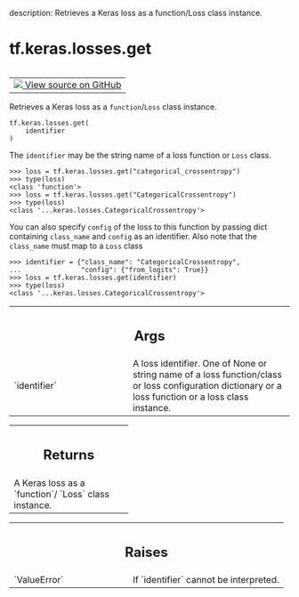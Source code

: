 description: Retrieves a Keras loss as a function/Loss class instance.

<div itemscope itemtype="http://developers.google.com/ReferenceObject">
<meta itemprop="name" content="tf.keras.losses.get" />
<meta itemprop="path" content="Stable" />
</div>

# tf.keras.losses.get

<!-- Insert buttons and diff -->

<table class="tfo-notebook-buttons tfo-api nocontent" align="left">
<td>
  <a target="_blank" href="https://github.com/keras-team/keras/tree/v2.15.0/keras/losses.py#L2926-L2972">
    <img src="https://www.tensorflow.org/images/GitHub-Mark-32px.png" />
    View source on GitHub
  </a>
</td>
</table>



Retrieves a Keras loss as a `function`/`Loss` class instance.


<pre class="devsite-click-to-copy prettyprint lang-py tfo-signature-link">
<code>tf.keras.losses.get(
    identifier
)
</code></pre>



<!-- Placeholder for "Used in" -->

The `identifier` may be the string name of a loss function or `Loss` class.

```
>>> loss = tf.keras.losses.get("categorical_crossentropy")
>>> type(loss)
<class 'function'>
>>> loss = tf.keras.losses.get("CategoricalCrossentropy")
>>> type(loss)
<class '...keras.losses.CategoricalCrossentropy'>
```

You can also specify `config` of the loss to this function by passing dict
containing `class_name` and `config` as an identifier. Also note that the
`class_name` must map to a `Loss` class

```
>>> identifier = {"class_name": "CategoricalCrossentropy",
...               "config": {"from_logits": True}}
>>> loss = tf.keras.losses.get(identifier)
>>> type(loss)
<class '...keras.losses.CategoricalCrossentropy'>
```

<!-- Tabular view -->
 <table class="responsive fixed orange">
<colgroup><col width="214px"><col></colgroup>
<tr><th colspan="2"><h2 class="add-link">Args</h2></th></tr>

<tr>
<td>
`identifier`<a id="identifier"></a>
</td>
<td>
A loss identifier. One of None or string name of a loss
function/class or loss configuration dictionary or a loss function
or a loss class instance.
</td>
</tr>
</table>



<!-- Tabular view -->
 <table class="responsive fixed orange">
<colgroup><col width="214px"><col></colgroup>
<tr><th colspan="2"><h2 class="add-link">Returns</h2></th></tr>
<tr class="alt">
<td colspan="2">
A Keras loss as a `function`/ `Loss` class instance.
</td>
</tr>

</table>



<!-- Tabular view -->
 <table class="responsive fixed orange">
<colgroup><col width="214px"><col></colgroup>
<tr><th colspan="2"><h2 class="add-link">Raises</h2></th></tr>

<tr>
<td>
`ValueError`<a id="ValueError"></a>
</td>
<td>
If `identifier` cannot be interpreted.
</td>
</tr>
</table>

